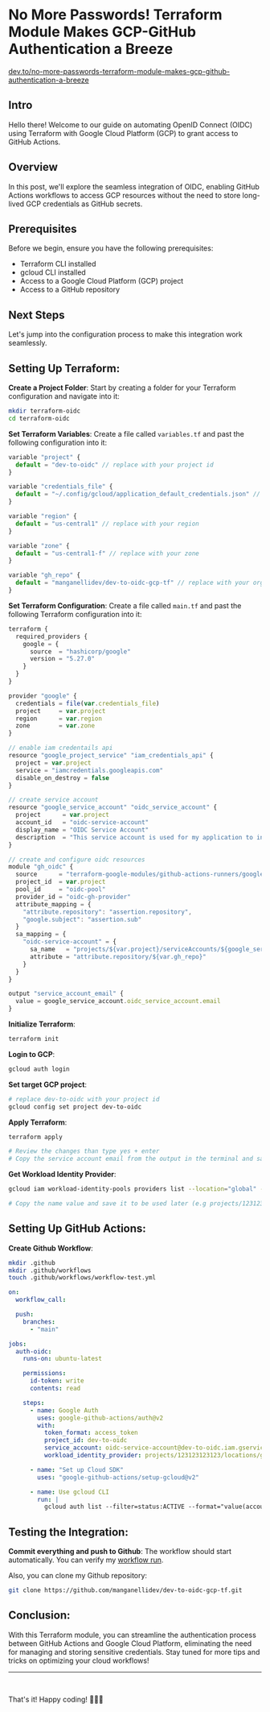 # No More Passwords! Terraform Module Makes GCP-GitHub Authentication a Breeze

[dev.to/no-more-passwords-terraform-module-makes-gcp-github-authentication-a-breeze](https://dev.to/mangadev/no-more-passwords-terraform-module-makes-gcp-github-authentication-a-breeze-4io6)

## Intro

Hello there! Welcome to our guide on automating OpenID Connect (OIDC) using Terraform with Google Cloud Platform (GCP) to grant access to GitHub Actions.

## Overview

In this post, we'll explore the seamless integration of OIDC, enabling GitHub Actions workflows to access GCP resources without the need to store long-lived GCP credentials as GitHub secrets.

## Prerequisites

Before we begin, ensure you have the following prerequisites:

- Terraform CLI installed
- gcloud CLI installed
- Access to a Google Cloud Platform (GCP) project
- Access to a GitHub repository

## Next Steps

Let's jump into the configuration process to make this integration work seamlessly.

## Setting Up Terraform:

**Create a Project Folder**: Start by creating a folder for your Terraform configuration and navigate into it:

```bash
mkdir terraform-oidc
cd terraform-oidc
```

**Set Terraform Variables**: Create a file called `variables.tf` and past the following configuration into it:

```js
variable "project" {
  default = "dev-to-oidc" // replace with your project id
}

variable "credentials_file" {
  default = "~/.config/gcloud/application_default_credentials.json" // replace with your credentials path
}

variable "region" {
  default = "us-central1" // replace with your region
}

variable "zone" {
  default = "us-central1-f" // replace with your zone
}

variable "gh_repo" {
  default = "manganellidev/dev-to-oidc-gcp-tf" // replace with your organization/repository
}
```

**Set Terraform Configuration**: Create a file called `main.tf` and past the following Terraform configuration into it:

```js
terraform {
  required_providers {
    google = {
      source  = "hashicorp/google"
      version = "5.27.0"
    }
  }
}

provider "google" {
  credentials = file(var.credentials_file)
  project     = var.project
  region      = var.region
  zone        = var.zone
}

// enable iam credentails api
resource "google_project_service" "iam_credentials_api" {
  project = var.project
  service = "iamcredentials.googleapis.com"
  disable_on_destroy = false
}

// create service account
resource "google_service_account" "oidc_service_account" {
  project      = var.project
  account_id   = "oidc-service-account"
  display_name = "OIDC Service Account"
  description  = "This service account is used for my application to interact with Google Cloud services."
}

// create and configure oidc resources
module "gh_oidc" {
  source      = "terraform-google-modules/github-actions-runners/google//modules/gh-oidc"
  project_id  = var.project
  pool_id     = "oidc-pool"
  provider_id = "oidc-gh-provider"
  attribute_mapping = {
    "attribute.repository": "assertion.repository",
    "google.subject": "assertion.sub"
  }
  sa_mapping = {
    "oidc-service-account" = {
      sa_name   = "projects/${var.project}/serviceAccounts/${google_service_account.oidc_service_account.email}"
      attribute = "attribute.repository/${var.gh_repo}"
    }
  }
}

output "service_account_email" {
  value = google_service_account.oidc_service_account.email
}
```

**Initialize Terraform**:

```bash
terraform init
```

**Login to GCP**:

```bash
gcloud auth login
```

**Set target GCP project**:

```bash
# replace dev-to-oidc with your project id
gcloud config set project dev-to-oidc
```

**Apply Terraform**:

```bash
terraform apply

# Review the changes than type yes + enter
# Copy the service account email from the output in the terminal and save it to be used later (e.g oidc-service-account@dev-to-oidc.iam.gserviceaccount.com)
```

**Get Workload Identity Provider**:

```bash
gcloud iam workload-identity-pools providers list --location="global" --workload-identity-pool="oidc-pool"

# Copy the name value and save it to be used later (e.g projects/123123123123/locations/global/workloadIdentityPools/oidc-pool/providers/oidc-gh-provider)
```

## Setting Up GitHub Actions:

**Create Github Workflow**:

```bash
mkdir .github
mkdir .github/workflows
touch .github/workflows/workflow-test.yml
```

```yml
on:
  workflow_call:

  push:
    branches:
      - "main"

jobs:
  auth-oidc:
    runs-on: ubuntu-latest

    permissions:
      id-token: write
      contents: read

    steps:
      - name: Google Auth
        uses: google-github-actions/auth@v2
        with:
          token_format: access_token
          project_id: dev-to-oidc
          service_account: oidc-service-account@dev-to-oidc.iam.gserviceaccount.com # replace with your service account name
          workload_identity_provider: projects/123123123123/locations/global/workloadIdentityPools/oidc-pool/providers/oidc-gh-provider # replace with your WIF provider name

      - name: "Set up Cloud SDK"
        uses: "google-github-actions/setup-gcloud@v2"

      - name: Use gcloud CLI
        run: |
          gcloud auth list --filter=status:ACTIVE --format="value(account)"
```

## Testing the Integration:

**Commit everything and push to Github**:
The workflow should start automatically. You can verify my [workflow run](https://github.com/manganellidev/dev-to-oidc-gcp-tf/actions/runs/8912645753/job/24476497391).

Also, you can clone my Github repository:

```bash
git clone https://github.com/manganellidev/dev-to-oidc-gcp-tf.git
```

## Conclusion:

With this Terraform module, you can streamline the authentication process between GitHub Actions and Google Cloud Platform, eliminating the need for managing and storing sensitive credentials. Stay tuned for more tips and tricks on optimizing your cloud workflows!

<hr/>
<br/>

That's it! Happy coding! 🎉🎉🎉
